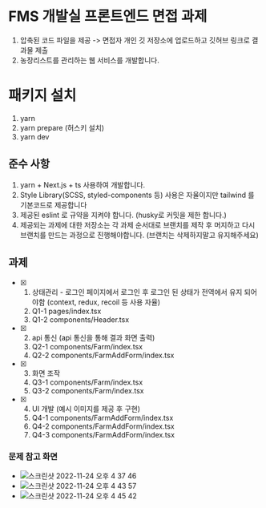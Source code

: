 # FMS 개발실 프론트엔드 면접 과제

1. 압축된 코드 파일을 제공 -> 면접자 개인 깃 저장소에 업로드하고 깃허브 링크로 결과물 제출
2. 농장리스트를 관리하는 웹 서비스를 개발합니다.

# 패키지 설치

1. yarn
2. yarn prepare (허스키 설치)
3. yarn dev

## 준수 사항

1. yarn + Next.js + ts 사용하여 개발합니다.
2. Style Library(SCSS, styled-components 등) 사용은 자율이지만 tailwind 를 기본코드로 제공합니다
3. 제공된 eslint 로 규약을 지켜야 합니다. (husky로 커밋을 제한 합니다.)
4. 제공되는 과제에 대한 저장소는 각 과제 순서대로 브랜치를 제작 후 머지하고 다시 브랜치를 만드는 과정으로 진행해야합니다. (브랜치는 삭제하지말고 유지해주세요)

## 과제

- [x] 1. 상태관리 - 로그인 페이지에서 로그인 후 로그인 된 상태가 전역에서 유지 되어야함 (context, redux, recoil 등 사용 자율)
  1. Q1-1 pages/index.tsx
  1. Q1-2 components/Header.tsx

- [x] 2. api 통신 (api 통신을 통해 결과 화면 출력)
  1. Q2-1 components/Farm/index.tsx
  1. Q2-2 components/FarmAddForm/index.tsx

- [x] 3. 화면 조작
  1. Q3-1 components/Farm/index.tsx
  1. Q3-2 components/Farm/index.tsx

- [x] 4.  UI 개발 (예시 이미지를 제공 후 구현)
  1.  Q4-1 components/FarmAddForm/index.tsx
  1.  Q4-2 components/FarmAddForm/index.tsx
  1.  Q4-3 components/FarmAddForm/index.tsx

### 문제 참고 화면

- ![스크린샷 2022-11-24 오후 4 37 46](https://user-images.githubusercontent.com/94509005/203722616-4f51c668-dde8-46bd-80b8-c9261958ed30.png)
- ![스크린샷 2022-11-24 오후 4 43 57](https://user-images.githubusercontent.com/94509005/203723318-7c777e4b-a313-48e2-b0bf-8264a4b8eeb4.png)
- ![스크린샷 2022-11-24 오후 4 45 42](https://user-images.githubusercontent.com/94509005/203723315-ec668794-507b-4380-8973-7275f8412d58.png)
